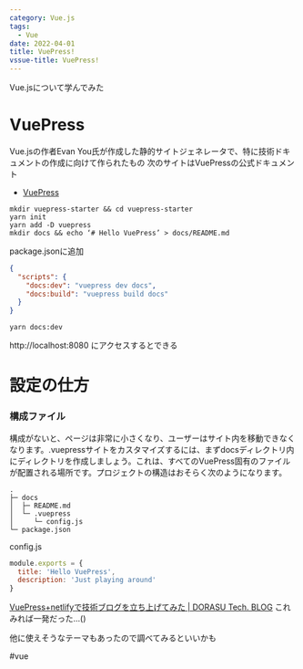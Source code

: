 ```yaml
---
category: Vue.js
tags:
  - Vue
date: 2022-04-01
title: VuePress!
vssue-title: VuePress!
---
```


Vue.jsについて学んでみた


# VuePress

Vue.jsの作者Evan You氏が作成した静的サイトジェネレータで、特に技術ドキュメントの作成に向けて作られたもの
次のサイトはVuePressの公式ドキュメント


*  [VuePress](https://vuepress.vuejs.org/) 
```shell
mkdir vuepress-starter && cd vuepress-starter
yarn init
yarn add -D vuepress
mkdir docs && echo ‘# Hello VuePress’ > docs/README.md
```

package.jsonに追加
```json
{
  "scripts": {
    "docs:dev": "vuepress dev docs",
    "docs:build": "vuepress build docs"
  }
}
```

```shell
yarn docs:dev
```

http://localhost:8080
にアクセスするとできる

# 設定の仕方
### 構成ファイル
構成がないと、ページは非常に小さくなり、ユーザーはサイト内を移動できなくなります。.vuepressサイトをカスタマイズするには、まずdocsディレクトリ内にディレクトリを作成しましょう。これは、すべてのVuePress固有のファイルが配置される場所です。プロジェクトの構造はおそらく次のようになります。

```
.
├─ docs
│  ├─ README.md
│  └─ .vuepress
│     └─ config.js
└─ package.json

```

config.js
```js
module.exports = {
  title: 'Hello VuePress',
  description: 'Just playing around'
}
```

[VuePress+netlifyで技術ブログを立ち上げてみた | DORASU Tech. BLOG](https://dorasu-tech.dorasu.com/posts/2020/01/10/vuepress.html)
これみれば一発だった…()

他に使えそうなテーマもあったので調べてみるといいかも





#vue